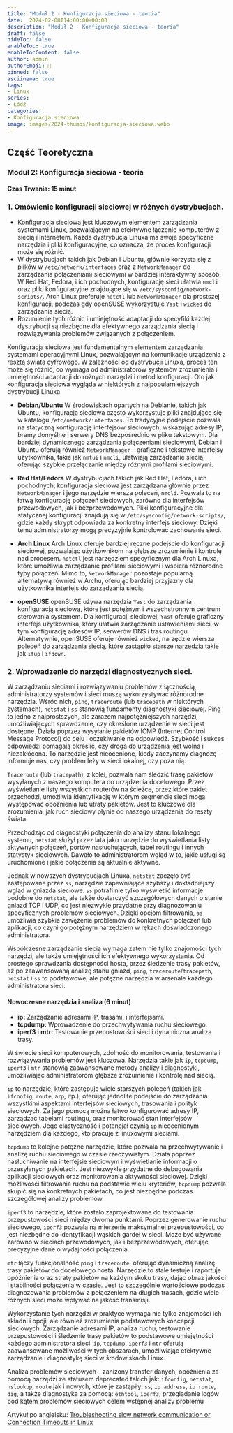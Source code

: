 ```yaml
---
title: "Moduł 2 - Konfiguracja sieciowa - teoria"
date:  2024-02-08T14:00:00+00:00
description: "Moduł 2 - Konfiguracja sieciowa - teoria"
draft: false
hideToc: false
enableToc: true
enableTocContent: false
author: admin
authorEmoji: 🐧
pinned: false
asciinema: true
tags:
- Linux
series:
- Łódź
categories:
- Konfiguracja sieciowa
image: images/2024-thumbs/konfiguracja-sieciowa.webp
---
```

## Część Teoretyczna
### Moduł 2: Konfiguracja sieciowa - teoria
#### Czas Trwania: 15 minut

### 1. **Omówienie konfiguracji sieciowej w różnych dystrybucjach.**

- Konfiguracja sieciowa jest kluczowym elementem zarządzania systemami Linux, pozwalającym na efektywne łączenie komputerów z siecią i internetem. Każda dystrybucja Linuxa ma swoje specyficzne narzędzia i pliki konfiguracyjne, co oznacza, że proces konfiguracji może się różnić.
- W dystrybucjach takich jak Debian i Ubuntu, głównie korzysta się z plików w `/etc/network/interfaces` oraz z `NetworkManager` do zarządzania połączeniami sieciowymi w bardziej interaktywny sposób. W Red Hat, Fedora, i ich pochodnych, konfigurację sieci ułatwia `nmcli` oraz pliki konfiguracyjne znajdujące się w `/etc/sysconfig/network-scripts/`. Arch Linux preferuje `netctl` lub `NetworkManager` dla prostszej konfiguracji, podczas gdy openSUSE wykorzystuje `Yast` i `wicked` do zarządzania siecią.
- Rozumienie tych różnic i umiejętność adaptacji do specyfiki każdej dystrybucji są niezbędne dla efektywnego zarządzania siecią i rozwiązywania problemów związanych z połączeniem.

Konfiguracja sieciowa jest fundamentalnym elementem zarządzania systemami operacyjnymi Linux, pozwalającym na komunikację urządzenia z resztą świata cyfrowego. W zależności od dystrybucji Linuxa, proces ten może się różnić, co wymaga od administratorów systemów zrozumienia i umiejętności adaptacji do różnych narzędzi i metod konfiguracji. Oto jak konfiguracja sieciowa wygląda w niektórych z najpopularniejszych dystrybucji Linuxa

- **Debian/Ubuntu**
W środowiskach opartych na Debianie, takich jak Ubuntu, konfiguracja sieciowa często wykorzystuje pliki znajdujące się w katalogu `/etc/network/interfaces`. To tradycyjne podejście pozwala na statyczną konfigurację interfejsów sieciowych, wskazując adresy IP, bramy domyślne i serwery DNS bezpośrednio w pliku tekstowym. Dla bardziej dynamicznego zarządzania połączeniami sieciowymi, Debian i Ubuntu oferują również `NetworkManager` - graficzne i tekstowe interfejsy użytkownika, takie jak `nmtui` i `nmcli`, ułatwiają zarządzanie siecią, oferując szybkie przełączanie między różnymi profilami sieciowymi.

- **Red Hat/Fedora**
W dystrybucjach takich jak Red Hat, Fedora, i ich pochodnych, konfiguracja sieciowa jest zarządzana głównie przez `NetworkManager` i jego narzędzie wiersza poleceń, `nmcli`. Pozwala to na łatwą konfigurację połączeń sieciowych, zarówno dla interfejsów przewodowych, jak i bezprzewodowych. Pliki konfiguracyjne dla statycznej konfiguracji znajdują się w `/etc/sysconfig/network-scripts/`, gdzie każdy skrypt odpowiada za konkretny interfejs sieciowy. Dzięki temu administratorzy mogą precyzyjnie kontrolować zachowanie sieci.

- **Arch Linux**
Arch Linux oferuje bardziej ręczne podejście do konfiguracji sieciowej, pozwalając użytkownikom na głębsze zrozumienie i kontrolę nad procesem. `netctl` jest narzędziem specyficznym dla Arch Linuxa, które umożliwia zarządzanie profilami sieciowymi i wspiera różnorodne typy połączeń. Mimo to, `NetworkManager` pozostaje popularną alternatywą również w Archu, oferując bardziej przyjazny dla użytkownika interfejs do zarządzania siecią.

- **openSUSE**
openSUSE używa narzędzia `Yast` do zarządzania konfiguracją sieciową, które jest potężnym i wszechstronnym centrum sterowania systemem. Dla konfiguracji sieciowej, `Yast` oferuje graficzny interfejs użytkownika, który ułatwia zarządzanie ustawieniami sieci, w tym konfigurację adresów IP, serwerów DNS i tras routingu. Alternatywnie, openSUSE oferuje również `wicked`, narzędzie wiersza poleceń do zarządzania siecią, które zastąpiło starsze narzędzia takie jak `ifup` i `ifdown`.

### 2. **Wprowadzenie do narzędzi diagnostycznych sieci.**

W zarządzaniu sieciami i rozwiązywaniu problemów z łącznością, administratorzy systemów i sieci muszą wykorzystywać różnorodne narzędzia. Wśród nich, `ping`, `traceroute` (lub `tracepath` w niektórych systemach), `netstat` i `ss` stanowią fundamenty diagnostyki sieciowej.
Ping to jedno z najprostszych, ale zarazem najpotężniejszych narzędzi, umożliwiających sprawdzenie, czy określone urządzenie w sieci jest dostępne. Działa poprzez wysyłanie pakietów ICMP (Internet Control Message Protocol) do celu i oczekiwanie na odpowiedź. Szybkość i sukces odpowiedzi pomagają określić, czy droga do urządzenia jest wolna i niezakłócona. To narzędzie jest nieocenione, kiedy zaczynamy diagnozę - informuje nas, czy problem leży w sieci lokalnej, czy poza nią.

`Traceroute` (lub `tracepath`), z kolei, pozwala nam śledzić trasę pakietów wysyłanych z naszego komputera do urządzenia docelowego. Przez wyświetlanie listy wszystkich routerów na ścieżce, przez które pakiet przechodzi, umożliwia identyfikację w którym segmencie sieci mogą występować opóźnienia lub utraty pakietów. Jest to kluczowe dla zrozumienia, jak ruch sieciowy płynie od naszego urządzenia do reszty świata.

Przechodząc od diagnostyki połączenia do analizy stanu lokalnego systemu, `netstat` służył przez lata jako narzędzie do wyświetlania listy aktywnych połączeń, portów nasłuchujących, tabel routingu i innych statystyk sieciowych. Dawało to administratorom wgląd w to, jakie usługi są uruchomione i jakie połączenia są aktualnie aktywne.

Jednak w nowszych dystrybucjach Linuxa, `netstat` zaczęło być zastępowane przez `ss`, narzędzie zapewniające szybszy i dokładniejszy wgląd w gniazda sieciowe. `ss` potrafi nie tylko wyświetlić informacje podobne do `netstat`, ale także dostarczyć szczegółowych danych o stanie gniazd TCP i UDP, co jest niezwykle przydatne przy diagnozowaniu specyficznych problemów sieciowych. Dzięki opcjom filtrowania, `ss` umożliwia szybkie zawężenie problemów do konkretnych połączeń lub aplikacji, co czyni go potężnym narzędziem w rękach doświadczonego administratora.

Współczesne zarządzanie siecią wymaga zatem nie tylko znajomości tych narzędzi, ale także umiejętności ich efektywnego wykorzystania. Od prostego sprawdzania dostępności hosta, przez śledzenie trasy pakietów, aż po zaawansowaną analizę stanu gniazd, `ping`, `traceroute`/`tracepath`, `netstat` i `ss` to podstawowe, ale potężne narzędzia w arsenale każdego administratora sieci.

#### Nowoczesne narzędzia i analiza (6 minut)
- **ip:** Zarządzanie adresami IP, trasami, i interfejsami.
- **tcpdump:** Wprowadzenie do przechwytywania ruchu sieciowego.
- **iperf3** i **mtr:** Testowanie przepustowości sieci i dynamiczna analiza trasy.

W świecie sieci komputerowych, zdolność do monitorowania, testowania i rozwiązywania problemów jest kluczowa. Narzędzia takie jak `ip`, `tcpdump`, `iperf3` i `mtr` stanowią zaawansowane metody analizy i diagnostyki, umożliwiając administratorom głębsze zrozumienie i kontrolę nad siecią.

`ip` to narzędzie, które zastępuje wiele starszych poleceń (takich jak `ifconfig`, `route`, `arp`, itp.), oferując jednolite podejście do zarządzania wszystkimi aspektami interfejsów sieciowych, trasowania i polityk sieciowych. Za jego pomocą można łatwo konfigurować adresy IP, zarządzać tabelami routingu, oraz monitorować stan interfejsów sieciowych. Jego elastyczność i potencjał czynią `ip` nieocenionym narzędziem dla każdego, kto pracuje z linuxowymi sieciami.

`tcpdump` to kolejne potężne narzędzie, które pozwala na przechwytywanie i analizę ruchu sieciowego w czasie rzeczywistym. Działa poprzez nasłuchiwanie na interfejsie sieciowym i wyświetlanie informacji o przesyłanych pakietach. Jest niezwykle przydatne do debugowania aplikacji sieciowych oraz monitorowania aktywności sieciowej. Dzięki możliwości filtrowania ruchu na podstawie wielu kryteriów, `tcpdump` pozwala skupić się na konkretnych pakietach, co jest niezbędne podczas szczegółowej analizy problemów.

`iperf3` to narzędzie, które zostało zaprojektowane do testowania przepustowości sieci między dwoma punktami. Poprzez generowanie ruchu sieciowego, `iperf3` pozwala na mierzenie maksymalnej przepustowości, co jest niezbędne do identyfikacji wąskich gardeł w sieci. Może być używane zarówno w sieciach przewodowych, jak i bezprzewodowych, oferując precyzyjne dane o wydajności połączenia.

`mtr` łączy funkcjonalność `ping` i `traceroute`, oferując dynamiczną analizę trasy pakietów do docelowego hosta. Narzędzie to stale testuje i raportuje opóźnienia oraz straty pakietów na każdym skoku trasy, dając obraz jakości i stabilności połączenia w czasie. Jest to szczególnie wartościowe podczas diagnozowania problemów z połączeniem na długich trasach, gdzie wiele różnych sieci może wpływać na jakość transmisji.

Wykorzystanie tych narzędzi w praktyce wymaga nie tylko znajomości ich składni i opcji, ale również zrozumienia podstawowych koncepcji sieciowych. Zarządzanie adresami IP, analiza ruchu, testowanie przepustowości i śledzenie trasy pakietów to podstawowe umiejętności każdego administratora sieci. `ip`, `tcpdump`, `iperf3` i `mtr` oferują zaawansowane możliwości w tych obszarach, umożliwiając efektywne zarządzanie i diagnostykę sieci w środowiskach Linux.

Analiza problemów sieciowych - zaniżony transfer danych, opóźnienia za pomocą narzędzi ze statusem deprecated takich jak: `ifconfig`, `netstat`, `nslookup`, `route` jak i nowych, które je zastąpiły: `ss`, `ip address`, `ip route`, `dig`, a także diagnostyka za pomocą: `ethtool`, `iperf3`, przeglądanie logów pod kątem problemów sieciowych celem wstępnej analizy problemu 

Artykuł po angielsku: [Troubleshooting slow network communication or Connection Timeouts in Linux](https://sysadmin.info.pl/en/blog/troubleshooting-slow-network-communication-or-connection-timeouts-in-linux/)